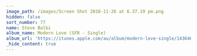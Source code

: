 ```yaml
---
image_path: /images/Screen Shot 2018-11-26 at 6.37.19 pm.png
hidden: false
sort_number: 77
name: Steve Balbi
album_name: Modern Love (SFR - Single)
album_url: 'https://itunes.apple.com/au/album/modern-love-single/1436467203'
_hide_content: true
---
```


